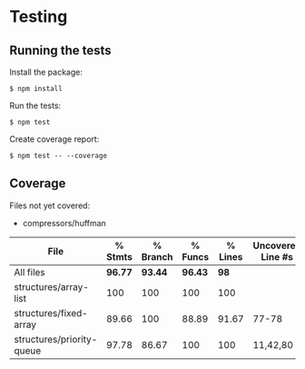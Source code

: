 # Testing

## Running the tests

Install the package:
```
$ npm install
```
Run the tests:
```
$ npm test
```
Create coverage report:
```
$ npm test -- --coverage
```

## Coverage

Files not yet covered:
* compressors/huffman

File                       | % Stmts     | % Branch     | % Funcs     | % Lines     | Uncovered Line #s 
---------------------------|-------------|--------------|-------------|-------------|-------------------
All files                  |   **96.77** |    **93.44** |   **96.43** |      **98** |                   
 structures/array-list     |       100   |        100   |       100   |       100   |                   
 structures/fixed-array    |     89.66   |        100   |     88.89   |     91.67   | 77-78             
 structures/priority-queue |     97.78   |      86.67   |       100   |       100   | 11,42,80          